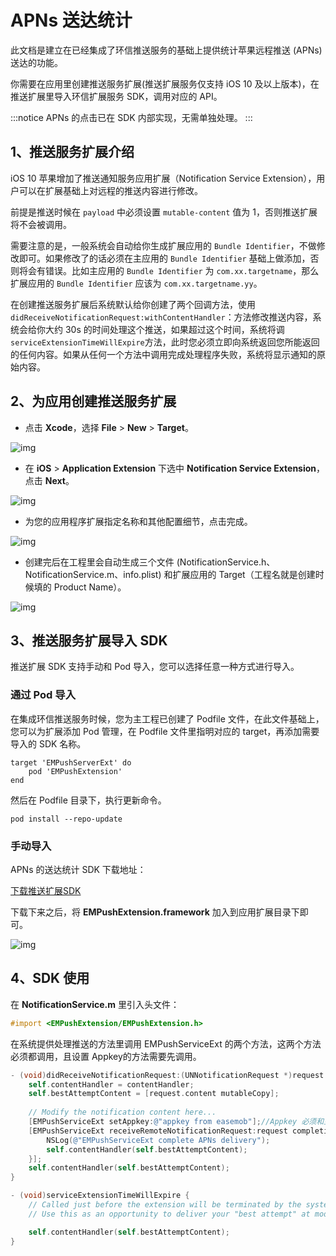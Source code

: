 # APNs 送达统计

此文档是建立在已经集成了环信推送服务的基础上提供统计苹果远程推送 (APNs) 送达的功能。

你需要在应用里创建推送服务扩展(推送扩展服务仅支持 iOS 10 及以上版本)，在推送扩展里导入环信扩展服务 SDK，调用对应的 API。

:::notice
APNs 的点击已在 SDK 内部实现，无需单独处理。
:::

## 1、推送服务扩展介绍

iOS 10 苹果增加了推送通知服务应用扩展（Notification Service Extension），用户可以在扩展基础上对远程的推送内容进行修改。

前提是推送时候在 `payload` 中必须设置 `mutable-content` 值为 1，否则推送扩展将不会被调用。

需要注意的是，一般系统会自动给你生成扩展应用的 `Bundle Identifier`，不做修改即可。如果修改了的话必须在主应用的 `Bundle Identifier` 基础上做添加，否则将会有错误。比如主应用的 `Bundle Identifier` 为 `com.xx.targetname`，那么扩展应用的 `Bundle Identifier` 应该为 `com.xx.targetname.yy`。

在创建推送服务扩展后系统默认给你创建了两个回调方法，使用 `didReceiveNotificationRequest:withContentHandler`：方法修改推送内容，系统会给你大约 30s 的时间处理这个推送，如果超过这个时间，系统将调 `serviceExtensionTimeWillExpire`方法，此时您必须立即向系统返回您所能返回的任何内容。如果从任何一个方法中调用完成处理程序失败，系统将显示通知的原始内容。

## 2、为应用创建推送服务扩展

- 点击 **Xcode**，选择 **File** > **New** > **Target**。

![img](/images/instantpush/push_xcode_target.png)

- 在 **iOS** > **Application Extension** 下选中 **Notification Service Extension**，点击 **Next**。

![img](/images/instantpush/push_apns_notificationextension.png)

- 为您的应用程序扩展指定名称和其他配置细节，点击完成。

![img](/images/instantpush/push_apns_targetconfi.png)

- 创建完后在工程里会自动生成三个文件 (NotificationService.h、NotificationService.m、info.plist) 和扩展应用的 Target（工程名就是创建时候填的 Product Name）。

![img](/images/instantpush/push_apns_serviceext.png)

## 3、推送服务扩展导入 SDK

推送扩展 SDK 支持手动和 Pod 导入，您可以选择任意一种方式进行导入。

### 通过 Pod 导入

在集成环信推送服务时候，您为主工程已创建了 Podfile 文件，在此文件基础上，您可以为扩展添加 Pod 管理，在 Podfile 文件里指明对应的 target，再添加需要导入的 SDK 名称。

```pod
target 'EMPushServerExt' do
    pod 'EMPushExtension'    
end
```

然后在 Podfile 目录下，执行更新命令。

```pod
pod install --repo-update 
```

### 手动导入

APNs 的送达统计 SDK 下载地址：

[下载推送扩展SDK](https://downloadsdk.easemob.com/downloads/EMPushExtension0_1_0.zip)

下载下来之后，将 **EMPushExtension.framework** 加入到应用扩展目录下即可。

![img](/images/instantpush/push_apns_extension_directory.png) 

## 4、SDK 使用

在 **NotificationService.m** 里引入头文件：

```Objective-C
#import <EMPushExtension/EMPushExtension.h> 
```

在系统提供处理推送的方法里调用 EMPushServiceExt 的两个方法，这两个方法必须都调用，且设置 Appkey的方法需要先调用。

```Objective-C
- (void)didReceiveNotificationRequest:(UNNotificationRequest *)request withContentHandler:(void (^)(UNNotificationContent * _Nonnull))contentHandler {
    self.contentHandler = contentHandler;
    self.bestAttemptContent = [request.content mutableCopy];
    
    // Modify the notification content here...
    [EMPushServiceExt setAppkey:@"appkey from easemob"];//Appkey 必须和主应用中的 Appkey 一致
    [EMPushServiceExt receiveRemoteNotificationRequest:request completion:^(NSError * _Nonnull error) {
        NSLog(@"EMPushServiceExt complete APNs delivery");
        self.contentHandler(self.bestAttemptContent);
    }];
    self.contentHandler(self.bestAttemptContent);
}

- (void)serviceExtensionTimeWillExpire {
    // Called just before the extension will be terminated by the system.
    // Use this as an opportunity to deliver your "best attempt" at modified content, otherwise the original push payload will be used.

    self.contentHandler(self.bestAttemptContent);
}
```
